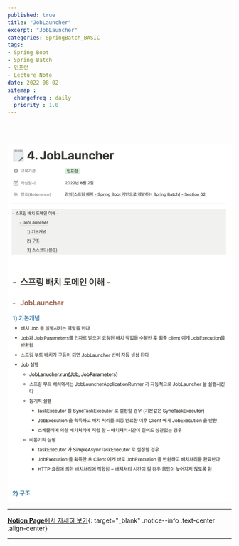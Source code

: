 ```yaml
---
published: true
title: "JobLauncher"
excerpt: "JobLauncher"
categories: SpringBatch_BASIC
tags: 
- Spring Boot
- Spring Batch
- 인프런 
- Lecture Note
date: 2022-08-02
sitemap :
  changefreq : daily
  priority : 1.0
---
```

<br/>
<br/>

![2022-08-02-001](/assets/springBatch/2022-08-02-001.png)
  
---
[**Notion Page**에서 자세히 보기](https://pine-juice-8ba.notion.site/4-JobLauncher-f01b9a2d319f499b8bb2783d307b6f9c){: target="_blank" .notice--info .text-center .align-center}

---

